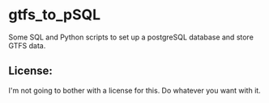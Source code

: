 # gtfs_to_pSQL
Some SQL and Python scripts to set up a postgreSQL database and store GTFS data.

## License:
I'm not going to bother with a license for this. Do whatever you want with it.
